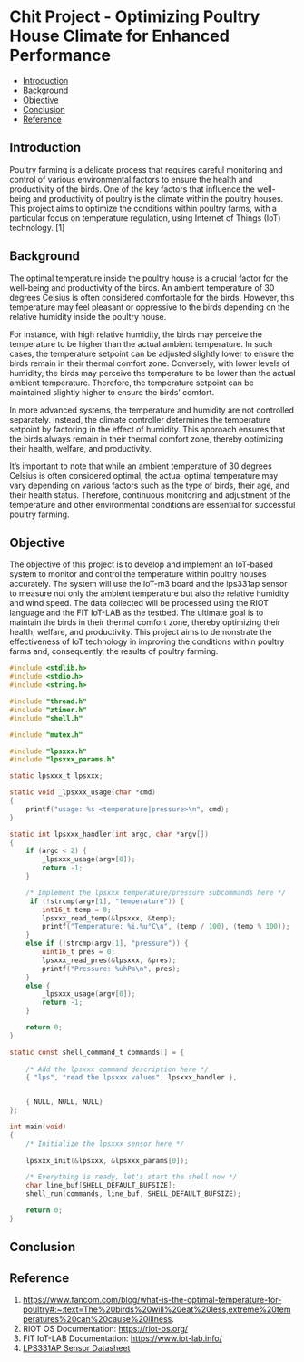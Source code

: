 # Chit Project - Optimizing Poultry House Climate for Enhanced Performance

* [Introduction](#Introduction)
* [Background](#Background)
* [Objective](#Objective)
* [Conclusion](#Conclusion)
* [Reference](#Reference)

## Introduction

Poultry farming is a delicate process that requires careful monitoring and control of various environmental factors to ensure the health and productivity of the birds. One of the key factors that influence the well-being and productivity of poultry is the climate within the poultry houses. This project aims to optimize the conditions within poultry farms, with a particular focus on temperature regulation, using Internet of Things (IoT) technology. [1]

## Background 

The optimal temperature inside the poultry house is a crucial factor for the well-being and productivity of the birds. An ambient temperature of 30 degrees Celsius is often considered comfortable for the birds. However, this temperature may feel pleasant or oppressive to the birds depending on the relative humidity inside the poultry house.

For instance, with high relative humidity, the birds may perceive the temperature to be higher than the actual ambient temperature. In such cases, the temperature setpoint can be adjusted slightly lower to ensure the birds remain in their thermal comfort zone. Conversely, with lower levels of humidity, the birds may perceive the temperature to be lower than the actual ambient temperature. Therefore, the temperature setpoint can be maintained slightly higher to ensure the birds’ comfort.

In more advanced systems, the temperature and humidity are not controlled separately. Instead, the climate controller determines the temperature setpoint by factoring in the effect of humidity. This approach ensures that the birds always remain in their thermal comfort zone, thereby optimizing their health, welfare, and productivity.

It’s important to note that while an ambient temperature of 30 degrees Celsius is often considered optimal, the actual optimal temperature may vary depending on various factors such as the type of birds, their age, and their health status. Therefore, continuous monitoring and adjustment of the temperature and other environmental conditions are essential for successful poultry farming.


## Objective

The objective of this project is to develop and implement an IoT-based system to monitor and control the temperature within poultry houses accurately. The system will use the IoT-m3 board and the lps331ap sensor to measure not only the ambient temperature but also the relative humidity and wind speed. The data collected will be processed using the RIOT language and the FIT IoT-LAB as the testbed. The ultimate goal is to maintain the birds in their thermal comfort zone, thereby optimizing their health, welfare, and productivity. This project aims to demonstrate the effectiveness of IoT technology in improving the conditions within poultry farms and, consequently, the results of poultry farming.



```c
#include <stdlib.h>
#include <stdio.h>
#include <string.h>

#include "thread.h"
#include "ztimer.h"
#include "shell.h"

#include "mutex.h"

#include "lpsxxx.h"
#include "lpsxxx_params.h"

static lpsxxx_t lpsxxx;

static void _lpsxxx_usage(char *cmd)
{
    printf("usage: %s <temperature|pressure>\n", cmd);
}

static int lpsxxx_handler(int argc, char *argv[])
{
    if (argc < 2) {
        _lpsxxx_usage(argv[0]);
        return -1;
    }

    /* Implement the lpsxxx temperature/pressure subcommands here */
     if (!strcmp(argv[1], "temperature")) {
        int16_t temp = 0;
        lpsxxx_read_temp(&lpsxxx, &temp);
        printf("Temperature: %i.%u°C\n", (temp / 100), (temp % 100));
    }
    else if (!strcmp(argv[1], "pressure")) {
        uint16_t pres = 0;
        lpsxxx_read_pres(&lpsxxx, &pres);
        printf("Pressure: %uhPa\n", pres);
    }
    else {
        _lpsxxx_usage(argv[0]);
        return -1;
    }

    return 0;
}

static const shell_command_t commands[] = {
    
    /* Add the lpsxxx command description here */
    { "lps", "read the lpsxxx values", lpsxxx_handler },


    { NULL, NULL, NULL}
};

int main(void)
{
    /* Initialize the lpsxxx sensor here */
    
    lpsxxx_init(&lpsxxx, &lpsxxx_params[0]);

    /* Everything is ready, let's start the shell now */
    char line_buf[SHELL_DEFAULT_BUFSIZE];
    shell_run(commands, line_buf, SHELL_DEFAULT_BUFSIZE);

    return 0;
}
```

## Conclusion

## Reference 

1. https://www.fancom.com/blog/what-is-the-optimal-temperature-for-poultry#:~:text=The%20birds%20will%20eat%20less,extreme%20temperatures%20can%20cause%20illness.
2. RIOT OS Documentation: https://riot-os.org/
3. FIT IoT-LAB Documentation: https://www.iot-lab.info/
4. [LPS331AP Sensor Datasheet](https://www.alldatasheet.com/datasheet-pdf/pdf/473924/STMICROELECTRONICS/LPS331AP.html)
